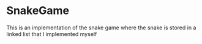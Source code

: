 # SnakeGame
This is an implementation of the snake game where the snake is stored in a linked list that I implemented myself
